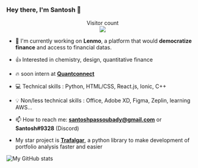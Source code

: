 ### Hey there, I'm Santosh 👋

<p align="center"> 
  Visitor count<br>
  <img src="https://profile-counter.glitch.me/ssantoshp/count.svg" />
</p>


- 🍉 I'm currently working on **Lenmo**, a platform that would **democratize finance** and access to financial datas. 

- 👍 Interested in chemistry, design, quantitative finance

- 🔥 soon intern at [**Quantconnect**](https://www.quantconnect.com/)

- 💻 Technical skills : Python, HTML/CSS, React.js, Ionic, C++

- 💡 Non/less technical skills : Office, Adobe XD, Figma, Zeplin, learning AWS...

- 📫 How to reach me: **santoshpassoubady@gmail.com** or **Santosh#9328** (Discord)

- My star project is [**Trafalgar**](https://github.com/ssantoshp/trafalgar), a python library to make development of portfolio analysis faster and easier



![My GitHub stats](https://github-readme-stats.vercel.app/api?username=ssantoshp&count_private=true)



